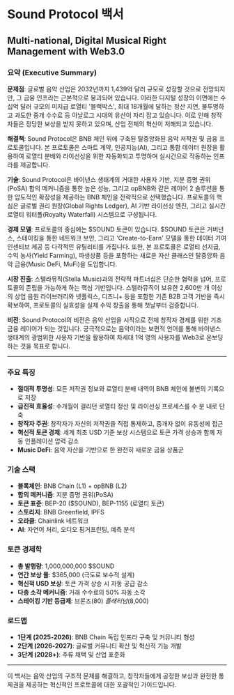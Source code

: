 # Sound Protocol 백서
## Multi-national, Digital Musical Right Management with Web3.0

### 요약 (Executive Summary)

**문제점**: 글로벌 음악 산업은 2032년까지 1,439억 달러 규모로 성장할 것으로 전망되지만, 그 금융 인프라는 근본적으로 붕괴되어 있습니다. 이러한 디지털 성장의 이면에는 수십억 달러 규모의 미지급 로열티 '블랙박스', 최대 18개월에 달하는 정산 지연, 불투명하고 과도한 중개 수수료 등 아날로그 시대의 유산이 자리 잡고 있습니다. 이로 인해 창작자들은 정당한 보상을 받지 못하고 있으며, 산업 전체의 혁신이 저해되고 있습니다.

**해결책**: Sound Protocol은 BNB 체인 위에 구축된 탈중앙화된 음악 저작권 및 금융 프로토콜입니다. 본 프로토콜은 스마트 계약, 인공지능(AI), 그리고 통합 데이터 원장을 활용하여 로열티 분배와 라이선싱을 위한 자동화되고 투명하며 실시간으로 작동하는 인프라를 제공합니다.

**기술**: Sound Protocol은 바이낸스 생태계의 거대한 사용자 기반, 지분 증명 권위(PoSA) 합의 메커니즘을 통한 높은 성능, 그리고 opBNB와 같은 레이어 2 솔루션을 통한 압도적인 확장성을 제공하는 BNB 체인을 전략적으로 선택했습니다. 프로토콜의 핵심은 글로벌 권리 원장(Global Rights Ledger), AI 기반 라이선싱 엔진, 그리고 실시간 로열티 워터폴(Royalty Waterfall) 시스템으로 구성됩니다.

**경제 모델**: 프로토콜의 중심에는 $SOUND 토큰이 있습니다. $SOUND 토큰은 거버넌스, 스테이킹을 통한 네트워크 보안, 그리고 'Create-to-Earn' 모델을 통한 데이터 기여 인센티브 제공 등 다각적인 유틸리티를 가집니다. 또한, 본 프로토콜은 로열티 선지급, 수익 농사(Yield Farming), 파생상품 등을 포함하는 새로운 자산 클래스인 탈중앙화 음악 금융(Music DeFi, MuFi)을 도입합니다.

**시장 진출**: 스텔라뮤직(Stella Music)과의 전략적 파트너십은 단순한 협력을 넘어, 프로토콜의 존립을 가능하게 하는 핵심 기반입니다. 스텔라뮤직이 보유한 2,600만 개 이상의 상업 음원 라이브러리와 넷플릭스, 디즈니+ 등을 포함한 기존 B2B 고객 기반을 즉시 확보하여, 프로토콜의 실효성을 실제 수익 창출을 통해 첫날부터 검증합니다.

**비전**: Sound Protocol의 비전은 음악 산업을 시작으로 전체 창작자 경제를 위한 기초 금융 레이어가 되는 것입니다. 궁극적으로는 음악이라는 보편적 언어를 통해 바이낸스 생태계의 광범위한 사용자 기반을 활용하여 차세대 1억 명의 사용자를 Web3로 온보딩하는 것을 목표로 합니다.

---

### 주요 특징

- **절대적 투명성**: 모든 저작권 정보와 로열티 분배 내역이 BNB 체인에 불변의 기록으로 저장
- **급진적 효율성**: 수개월이 걸리던 로열티 정산 및 라이선싱 프로세스를 수 분 내로 단축
- **창작자 주권**: 창작자가 자신의 저작권을 직접 통제하고, 중개자 없이 유동성에 접근
- **혁신적 토큰 경제**: 세계 최초 USD 기준 보상 시스템으로 토큰 가격 상승과 함께 자동 인플레이션 압력 감소
- **Music DeFi**: 음악 자산을 기반으로 한 완전히 새로운 금융 상품군

### 기술 스택

- **블록체인**: BNB Chain (L1) + opBNB (L2)
- **합의 메커니즘**: 지분 증명 권위(PoSA)
- **토큰 표준**: BEP-20 ($SOUND), BEP-1155 (로열티 토큰)
- **스토리지**: BNB Greenfield, IPFS
- **오라클**: Chainlink 네트워크
- **AI**: 자연어 처리, 오디오 핑거프린팅, 예측 분석

### 토큰 경제학

- **총 발행량**: 1,000,000,000 $SOUND
- **연간 보상 풀**: $365,000 (극도로 보수적 설계)
- **혁신적 USD 보상**: 토큰 가격 상승 시 자동 공급 감소
- **다층 소각 메커니즘**: 거래 수수료의 50% 자동 소각
- **스테이킹 기반 등급제**: 브론즈($80) ~ 플래티넘($8,000)

### 로드맵

- **1단계 (2025-2026)**: BNB Chain 독립 인프라 구축 및 커뮤니티 형성
- **2단계 (2026-2027)**: 글로벌 커뮤니티 확산 및 혁신적 기능 개발
- **3단계 (2028+)**: 주류 채택 및 산업 표준화

---

이 백서는 음악 산업의 구조적 문제를 해결하고, 창작자들에게 공정한 보상과 완전한 통제권을 제공하는 혁신적인 프로토콜에 대한 포괄적인 가이드입니다.